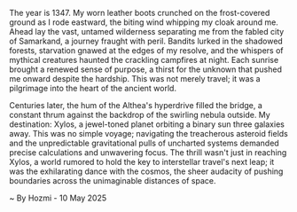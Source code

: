 
The year is 1347.  My worn leather boots crunched on the frost-covered ground as I rode eastward, the biting wind whipping my cloak around me.  Ahead lay the vast, untamed wilderness separating me from the fabled city of Samarkand, a journey fraught with peril.  Bandits lurked in the shadowed forests, starvation gnawed at the edges of my resolve, and the whispers of mythical creatures haunted the crackling campfires at night.  Each sunrise brought a renewed sense of purpose, a thirst for the unknown that pushed me onward despite the hardship.  This was not merely travel; it was a pilgrimage into the heart of the ancient world.

Centuries later, the hum of the Althea's hyperdrive filled the bridge, a constant thrum against the backdrop of the swirling nebula outside.  My destination: Xylos, a jewel-toned planet orbiting a binary sun three galaxies away.  This was no simple voyage; navigating the treacherous asteroid fields and the unpredictable gravitational pulls of uncharted systems demanded precise calculations and unwavering focus. The thrill wasn't just in reaching Xylos, a world rumored to hold the key to interstellar travel's next leap; it was the exhilarating dance with the cosmos, the sheer audacity of pushing boundaries across the unimaginable distances of space.

~ By Hozmi - 10 May 2025
